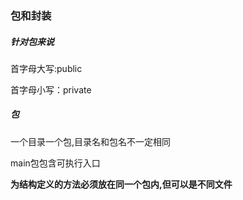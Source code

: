 ### 包和封装



##### 针对包来说

首字母大写:public

首字母小写：private



##### 包

一个目录一个包,目录名和包名不一定相同

main包包含可执行入口

 **为结构定义的方法必须放在同一个包内,但可以是不同文件**





